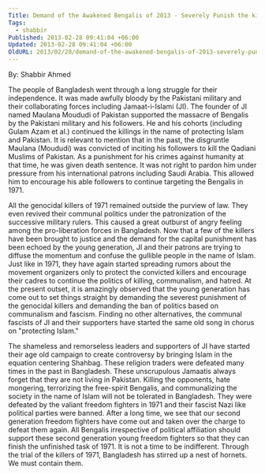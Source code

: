 ```yaml
---
Title: Demand of the Awakened Bengalis of 2013 - Severely Punish the killers of 1971!
Tags:
  - shabbir
Published: 2013-02-28 09:41:04 +06:00
Updated: 2013-02-28 09:41:04 +06:00
OldURL: 2013/02/28/demand-of-the-awakened-bengalis-of-2013-severely-punish-the-killers-of-1971/
---
```


By: Shabbir Ahmed

The people of Bangladesh went through a long struggle for their independence. It was made awfully bloody by the Pakistani military and their collaborating forces including Jamaat-i-Islami (JI). The founder of JI named Maulana Moududi of Pakistan supported the massacre of Bengalis by the Pakistani military and his followers. He and his cohorts (including Gulam Azam et al.) continued the killings in the name of protecting Islam and Pakistan. It is relevant to mention that in the past, the disgruntle Maulana (Moududi) was convicted of inciting his followers to kill the Qadiani Muslims of Pakistan. As a punishment for his crimes against humanity at that time, he was given death sentence. It was not right to pardon him under pressure from his international patrons including Saudi Arabia. This allowed him to encourage his able followers to continue targeting the Bengalis in 1971. 

All the genocidal killers of 1971 remained outside the purview of law. They even revived their communal politics under the patronization of the successive military rulers. This caused a great outburst of angry feeling among the pro-liberation forces in Bangladesh. Now that a few of the killers have been brought to justice and the demand for the capital punishment has been echoed by the young generation, JI and their patrons are trying to diffuse the momentum and confuse the gullible people in the name of Islam. Just like in 1971, they have again started spreading rumors about the movement organizers only to protect the convicted killers and encourage their cadres to continue the politics of killing, communalism, and hatred. At the present outset, it is amazingly observed that the young generation has come out to set things straight by demanding the severest punishment of the genocidal killers and demanding the ban of politics based on communalism and fascism. Finding no other alternatives, the communal fascists of JI and their supporters have started the same old song in chorus on "protecting Islam."  

The shameless and remorseless leaders and supporters of JI have started their age old campaign to create controversy by bringing Islam in the equation centering Shahbag. These religion traders were defeated many times in the past in Bangladesh. These unscrupulous Jamaatis always forget that they are not living in Pakistan. Killing the opponents, hate mongering, terrorizing the free-spirit Bengalis, and communalizing the society in the name of Islam will not be tolerated in Bangladesh. They were defeated by the valiant freedom fighters in 1971 and their fascist Nazi like political parties were banned. After a long time, we see that our second generation freedom fighters have come out and taken over the charge to defeat them again. All Bengalis irrespective of political affiliation should support these second generation young freedom fighters so that they can finish the unfinished task of 1971. It is not a time to be indifferent. Through the trial of the killers of 1971, Bangladesh has stirred up a nest of hornets. We must contain them.

